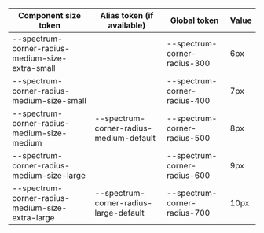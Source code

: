 | Component size token                              | Alias token (if available)    | Global token                 | Value |
|---------------------------------------------------|-------------------------------|------------------------------|-------|
| --spectrum-corner-radius-medium-size-extra-small   |                               | --spectrum-corner-radius-300 | 6px   |
| --spectrum-corner-radius-medium-size-small         |                               | --spectrum-corner-radius-400 | 7px   |
| --spectrum-corner-radius-medium-size-medium        | --spectrum-corner-radius-medium-default | --spectrum-corner-radius-500 | 8px   |
| --spectrum-corner-radius-medium-size-large         |                               | --spectrum-corner-radius-600 | 9px   |
| --spectrum-corner-radius-medium-size-extra-large   | --spectrum-corner-radius-large-default | --spectrum-corner-radius-700 | 10px  |
